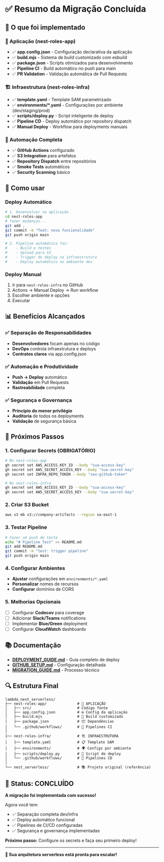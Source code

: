 # ✅ Resumo da Migração Concluída

## 🎯 O que foi implementado

### 📱 Aplicação (nest-roles-app)

- ✅ **app.config.json** - Configuração declarativa da aplicação
- ✅ **build.mjs** - Sistema de build customizado com esbuild
- ✅ **package.json** - Scripts otimizados para desenvolvimento
- ✅ **Pipeline CI** - Build automático no push para main
- ✅ **PR Validation** - Validação automática de Pull Requests

### 🏗️ Infraestrutura (nest-roles-infra)

- ✅ **template.yaml** - Template SAM parametrizado
- ✅ **environments/\*.yaml** - Configurações por ambiente (dev/staging/prod)
- ✅ **scripts/deploy.py** - Script inteligente de deploy
- ✅ **Pipeline CD** - Deploy automático por repository dispatch
- ✅ **Manual Deploy** - Workflow para deployments manuais

### 🔄 Automação Completa

- ✅ **GitHub Actions** configurado
- ✅ **S3 Integration** para artefatos
- ✅ **Repository Dispatch** entre repositórios
- ✅ **Smoke Tests** automáticos
- ✅ **Security Scanning** básico

## 🚀 Como usar

### Deploy Automático

```bash
# 1. Desenvolver na aplicação
cd nest-roles-app
# fazer mudanças...
git add .
git commit -m "feat: nova funcionalidade"
git push origin main

# 2. Pipeline automática faz:
#    - Build e testes
#    - Upload para S3
#    - Trigger do deploy na infraestrutura
#    - Deploy automático no ambiente dev
```

### Deploy Manual

1. Ir para `nest-roles-infra` no GitHub
2. Actions → Manual Deploy → Run workflow
3. Escolher ambiente e opções
4. Executar

## 📊 Benefícios Alcançados

### ✅ Separação de Responsabilidades

- **Desenvolvedores** focam apenas no código
- **DevOps** controla infraestrutura e deploys
- **Contratos claros** via app.config.json

### ✅ Automação e Produtividade

- **Push → Deploy** automático
- **Validação** em Pull Requests
- **Rastreabilidade** completa

### ✅ Segurança e Governança

- **Princípio do menor privilégio**
- **Auditoria** de todos os deployments
- **Validação** de segurança básica

## 🔧 Próximos Passos

### 1. Configurar Secrets (OBRIGATÓRIO)

```bash
# No nest-roles-app
gh secret set AWS_ACCESS_KEY_ID --body "sua-access-key"
gh secret set AWS_SECRET_ACCESS_KEY --body "sua-secret-key"
gh secret set INFRA_REPO_TOKEN --body "seu-github-token"

# No nest-roles-infra
gh secret set AWS_ACCESS_KEY_ID --body "sua-access-key"
gh secret set AWS_SECRET_ACCESS_KEY --body "sua-secret-key"
```

### 2. Criar S3 Bucket

```bash
aws s3 mb s3://company-artifacts --region sa-east-1
```

### 3. Testar Pipeline

```bash
# Fazer um push de teste
echo "# Pipeline Test" >> README.md
git add README.md
git commit -m "test: trigger pipeline"
git push origin main
```

### 4. Configurar Ambientes

- **Ajustar** configurações em `environments/*.yaml`
- **Personalizar** nomes de recursos
- **Configurar** domínios de CORS

### 5. Melhorias Opcionais

- [ ] Configurar **Codecov** para coverage
- [ ] Adicionar **Slack/Teams** notifications
- [ ] Implementar **Blue/Green** deployment
- [ ] Configurar **CloudWatch** dashboards

## 📚 Documentação

- **[DEPLOYMENT_GUIDE.md](./DEPLOYMENT_GUIDE.md)** - Guia completo de deploy
- **[GITHUB_SETUP.md](./GITHUB_SETUP.md)** - Configuração detalhada
- **[MIGRATION_GUIDE.md](./nest_serverless/MIGRATION_GUIDE.md)** - Processo técnico

## 🔍 Estrutura Final

```
lambda_nest_serverless/
├── nest-roles-app/              # 📱 APLICAÇÃO
│   ├── src/                     # Código fonte
│   ├── app.config.json          # ⚙️ Config da aplicação
│   ├── build.mjs                # 🔨 Build customizado
│   ├── package.json             # 📦 Dependências
│   └── .github/workflows/       # 🤖 Pipelines CI
│
├── nest-roles-infra/            # 🏗️ INFRAESTRUTURA
│   ├── template.yaml            # 📋 Template SAM
│   ├── environments/            # 🌍 Configs por ambiente
│   ├── scripts/deploy.py        # 🚀 Script de deploy
│   └── .github/workflows/       # 🤖 Pipelines CD
│
└── nest_serverless/             # 📚 Projeto original (referência)
```

## 🎉 Status: CONCLUÍDO

**A migração foi implementada com sucesso!**

Agora você tem:

- ✅ Separação completa dev/infra
- ✅ Deploy automático funcional
- ✅ Pipelines de CI/CD configuradas
- ✅ Segurança e governança implementadas

**Próximo passo:** Configure os secrets e faça seu primeiro deploy!

---

**🚀 Sua arquitetura serverless está pronta para escalar!**
